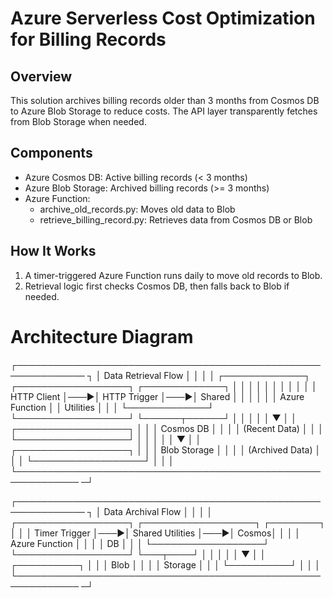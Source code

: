 
# Azure Serverless Cost Optimization for Billing Records

## Overview
This solution archives billing records older than 3 months from Cosmos DB to Azure Blob Storage to reduce costs. The API layer transparently fetches from Blob Storage when needed.

## Components
- Azure Cosmos DB: Active billing records (< 3 months)
- Azure Blob Storage: Archived billing records (>= 3 months)
- Azure Function:
  - archive_old_records.py: Moves old data to Blob
  - retrieve_billing_record.py: Retrieves data from Cosmos DB or Blob

## How It Works
1. A timer-triggered Azure Function runs daily to move old records to Blob.
2. Retrieval logic first checks Cosmos DB, then falls back to Blob if needed.

# Architecture Diagram
┌───────────────────────────────────────────────────────────── ┐
│                    Data Retrieval Flow                       │
│                                                              │
│  ┌─────────────┐    ┌──────────────────┐    ┌─────────────┐  │
│  │             │    │                  │    │             │  │
│  │ HTTP Client │───▶│ HTTP Trigger     │───▶│ Shared     │  │
│  │             │    │ Azure Function   │    │ Utilities   │  │
│  └─────────────┘    └──────────────────┘    └──────┬──────┘  │
│                                                    │         │
│                                                    ▼         │
│                                         ┌──────────────────┐ │
│                                         │   Cosmos DB      │ │
│                                         │ (Recent Data)    │ │
│                                         └──────────────────┘ │
│                                                    │         │
│                                                    ▼         │
│                                         ┌──────────────────┐ │
│                                         │   Blob Storage   │ │
│                                         │ (Archived Data)  │ │
│                                         └──────────────────┘ │
│                                                              │
└──────────────────────────────────────────────────────────── ─┘

┌───────────────────────────────────────────────────────────── ┐
│                    Data Archival Flow                        │
│                                                              │
│  ┌──────────────────┐    ┌──────────────────┐    ┌────────┐  │
│  │ Timer Trigger    │───▶│ Shared Utilities │───▶│ Cosmos│  │
│  │ Azure Function   │    │                  │    │ DB     │  │
│  └──────────────────┘    └──────────────────┘    └───┬────┘  │
│                                                      │       │
│                                                      ▼       │
│                                               ┌──────────┐   │
│                                               │ Blob     │   │
│                                               │ Storage  │   │
│                                               └──────────┘   │
│                                                              │
└──────────────────────────────────────────────────────────── ─┘
